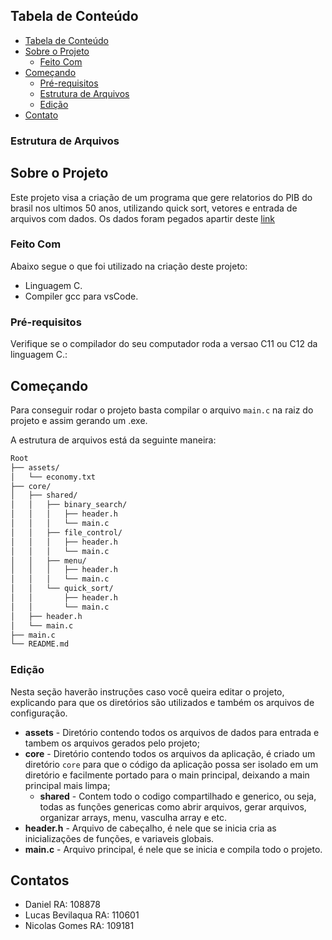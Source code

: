 <!-- TABLE OF CONTENTS -->

## Tabela de Conteúdo

- [Tabela de Conteúdo](#tabela-de-conte%C3%BAdo)
- [Sobre o Projeto](#sobre-o-projeto)
  - [Feito Com](#feito-com)
- [Começando](#come%C3%A7ando)
  - [Pré-requisitos](#pr%C3%A9-requisitos)
  - [Estrutura de Arquivos](#estrutura-de-arquivos)
  - [Edição](#edi%C3%A7%C3%A3o)
- [Contato](#contato)
### Estrutura de Arquivos

<!-- ABOUT THE PROJECT -->

## Sobre o Projeto

Este projeto visa a criação de um programa que gere relatorios do PIB do brasil nos ultimos 50 anos, utilizando quick sort, vetores e entrada de arquivos com dados.
Os dados foram pegados apartir deste [link](https://infograficos.gazetadopovo.com.br/economia/pib-do-brasil/)

### Feito Com

Abaixo segue o que foi utilizado na criação deste projeto:
- Linguagem C.
- Compiler gcc para vsCode.

### Pré-requisitos

Verifique se o compilador do seu computador roda a versao C11 ou C12 da linguagem C.:

## Começando

Para conseguir rodar o projeto basta compilar o arquivo `main.c` na raiz do projeto e assim gerando um .exe.

A estrutura de arquivos está da seguinte maneira:
```bash
Root
├── assets/
│   └── economy.txt
├── core/
│   ├── shared/
│   │   ├── binary_search/
│   │   │   ├── header.h
│   │   │   └── main.c
│   │   ├── file_control/
│   │   │   ├── header.h
│   │   │   └── main.c
│   │   ├── menu/
│   │   │   ├── header.h
│   │   │   └── main.c
│   │   └── quick_sort/
│   │       ├── header.h
│   │       └── main.c
│   ├── header.h
│   └── main.c
├── main.c
└── README.md
```

### Edição

Nesta seção haverão instruções caso você queira editar o projeto, explicando para que os diretórios são utilizados e também os arquivos de configuração.

- **assets** - Diretório contendo todos os arquivos de dados para entrada e tambem os arquivos gerados pelo projeto;
- **core** - Diretório contendo todos os arquivos da aplicação, é criado um diretório `core` para que o código da aplicação possa ser isolado em um diretório e facilmente portado para o main principal, deixando a main principal mais limpa;
    - **shared** - Contem todo o codigo compartilhado e generico, ou seja, todas as funções genericas como abrir arquivos, gerar arquivos, organizar arrays, menu, vasculha array e etc.
- **header.h** - Arquivo de cabeçalho, é nele que se inicia cria as inicializações de funções, e variaveis globais.
- **main.c** - Arquivo principal, é nele que se inicia e compila todo o projeto.

## Contatos
- Daniel RA: 108878
- Lucas Bevilaqua RA: 110601
- Nicolas Gomes RA: 109181